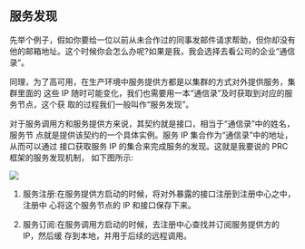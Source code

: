 ## 服务发现

先举个例子，假如你要给一位以前从未合作过的同事发邮件请求帮助，但你却没有他的邮箱地址。这个时候你会怎么办呢?如果是我，我会选择去看公司的企业“通信录”。

同理，为了高可用，在生产环境中服务提供方都是以集群的方式对外提供服务，集群里面的 这些 IP 随时可能变化，我们也需要用一本“通信录”及时获取到对应的服务节点，这个获 取的过程我们一般叫作“服务发现”。

对于服务调用方和服务提供方来说，其契约就是接口，相当于“通信录”中的姓名，服务节 点就是提供该契约的一个具体实例。服务 IP 集合作为“通信录”中的地址，从而可以通过 接口获取服务 IP 的集合来完成服务的发现。这就是我要说的 PRC 框架的服务发现机制， 如下图所示:

![](https://static001.geekbang.org/resource/image/51/5d/514dc04df2b8b2f3130b7d44776a825d.jpg)

1. 服务注册:在服务提供方启动的时候，将对外暴露的接口注册到注册中心之中，注册中 心将这个服务节点的 IP 和接口保存下来。

2. 服务订阅:在服务调用方启动的时候，去注册中心查找并订阅服务提供方的 IP，然后缓 存到本地，并用于后续的远程调用。





